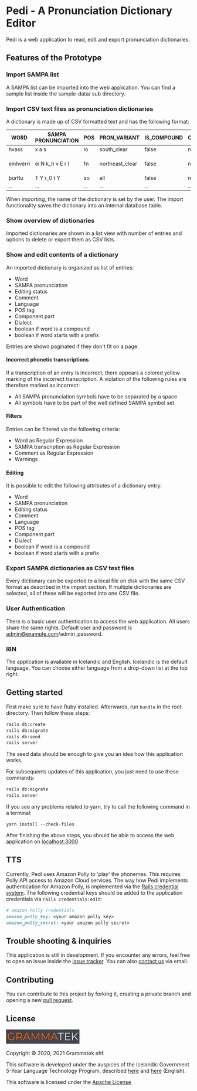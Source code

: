 # Pedi - A Pronunciation Dictionary Editor

Pedi is a web application to read, edit and export pronunciation dictionaries. 

## Features of the Prototype

### Import SAMPA list

A SAMPA list can be imported into the web application. You can find a sample list inside the sample-data/ sub directory.

### Import CSV text files as pronunciation dictionaries

A dictionary is made up of CSV formatted text and has the following format:

|  **WORD** | **SAMPA PRONUNCIATION**  | **POS** | **PRON_VARIANT** | **IS_COMPOUND** | **COMPOUND_ATTR** | **HAS_PREFIX** | **LANG** | **IS_VALIDATED** | **COMMENT** |
|---|---|---|---|---|---|---|---|---|---|
| hvass | x a s | lo | south_clear | false | none| false | IS | false |
| einhverri | ei N k_h v E r I | fn | northeast_clear | false | none | false | IS | false | Vantar entry (south) |
| þurftu | T Y r_0 t Y | so | all | false | none | false | IS | false |
| ... | ... | ... | ... | ... | ... | ... | ... | ... | ... |

When importing, the name of the dictionary is set by the user. The import functionality saves the dictionary into an internal database table.


### Show overview of dictionaries

Imported dictionaries are shown in a list view with number of entries and options to delete or export them as CSV lists.

### Show and edit contents of a dictionary

An imported dictionary is organized as list of entries:
- Word
- SAMPA pronunciation
- Editing status
- Comment
- Language
- POS tag
- Component part
- Dialect
- boolean if word is a compound
- boolean if word starts with a prefix

Entries are shown paginated if they don't fit on a page.

#### Incorrect phonetic transcriptions

If a transcription of an entry is incorrect, there appears a colored yellow marking of the incorrect transcription. A violation of the following rules are therefore marked as incorrect:

- All SAMPA pronunciation symbols have to be separated by a space
- All symbols have to be part of the well defined SAMPA symbol set

#### Filters

Entries can be filtered via the following criteria:

- Word as Regular Expression
- SAMPA transcription as Regular Expression
- Comment as Regular Expression
- Warnings

#### Editing

It is possible to edit the following attributes of a dictionary entry:

- Word
- SAMPA pronunciation
- Editing status
- Comment
- Language
- POS tag
- Component part
- Dialect
- boolean if word is a compound
- boolean if word starts with a prefix

### Export SAMPA  dictionaries as CSV text files

Every dictionary can be exported to a local file on disk with the same CSV format as described in the import section. If multiple dictionaries are selected, all of these will be exported into one CSV file.

### User Authentication

There is a basic user authentication to access the web application. All users share the same rights. Default user and password is admin@example.com/admin_password.

### I8N

The application is available in Icelandic and English. Icelandic is the default language. You can choose either language from a drop-down list at the top right. 

## Getting started

First make sure to have Ruby installed. Afterwards, run `bundle` in the root directory. Then follow these steps:

```bash
rails db:create
rails db:migrate
rails db:seed
rails server
````
The seed data should be enough to give you an idea how this application works.

For subsequents updates of this application, you just need to use these commands:

```bash
rails db:migrate
rails server
```

If you see any problems related to yarn, try to call the following command in a terminal:

```
yarn install --check-files
```
After finishing the above steps, you should be able to access the web application on [localhost:3000](http://localhost:3000)

## TTS

Currently, Pedi uses Amazon Polly to 'play' the phonemes. This requires Polly API access to Amazon Cloud services.
The way how Pedi implements authentication for Amazon Polly, is implemented via the
[Rails credential system](https://edgeguides.rubyonrails.org/security.html#custom-credentials).
The following credential keys should be added to the application credentials via `rails credentials:edit`:

```ruby
# amazon Polly credentials
amazon_polly_key: <your amazon polly key>
amazon_polly_secret: <your amazon polly secret>
```

## Trouble shooting & inquiries

This application is still in development. If you encounter any errors, feel free to open an issue inside the
[issue tracker](https://github.com/grammatek/pedi/issues). You can also [contact us](mailto:info@grammatek.com) via email.

## Contributing

You can contribute to this project by forking it, creating a private branch and opening a new [pull request](https://github.com/grammatek/pedi/pulls).  


## License

[![Grammatek](app/assets/images/grammatek-logo-small.png)](https://www.grammatek.com)

Copyright © 2020, 2021 Grammatek ehf.

This software is developed under the auspices of the Icelandic Government 5-Year Language Technology Program, described
[here](https://www.stjornarradid.is/lisalib/getfile.aspx?itemid=56f6368e-54f0-11e7-941a-005056bc530c) and
[here](https://clarin.is/media/uploads/mlt-en.pdf) (English).

This software is licensed under the [Apache License](LICENSE)
